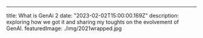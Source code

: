 ---
title: What is GenAi 2 
date: "2023-02-02T15:00:00.169Z"
description: exploring how we got it and sharing my toughts on the evolvement of GenAI.
featuredImage: ./img/2021wrapped.jpg
